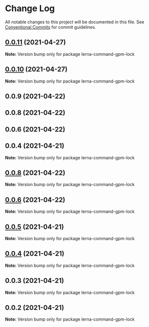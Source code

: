 # Change Log

All notable changes to this project will be documented in this file.
See [Conventional Commits](https://conventionalcommits.org) for commit guidelines.

## [0.0.11](https://github.com/imcuttle/lerna-commands/compare/lerna-command-gpm-lock@0.0.10...lerna-command-gpm-lock@0.0.11) (2021-04-27)

**Note:** Version bump only for package lerna-command-gpm-lock





## [0.0.10](https://github.com/imcuttle/lerna-commands/compare/lerna-command-gpm-lock@0.0.9...lerna-command-gpm-lock@0.0.10) (2021-04-27)

**Note:** Version bump only for package lerna-command-gpm-lock





## 0.0.9 (2021-04-22)



## 0.0.8 (2021-04-22)



## 0.0.6 (2021-04-22)



## 0.0.4 (2021-04-21)

**Note:** Version bump only for package lerna-command-gpm-lock





## [0.0.8](https://github.com/imcuttle/lerna-commands/compare/v0.0.6...v0.0.8) (2021-04-22)

**Note:** Version bump only for package lerna-command-gpm-lock





## [0.0.6](https://github.com/imcuttle/lerna-commands/compare/v0.0.5...v0.0.6) (2021-04-22)

**Note:** Version bump only for package lerna-command-gpm-lock





## [0.0.5](https://github.com/imcuttle/lerna-commands/compare/v0.0.4...v0.0.5) (2021-04-21)

**Note:** Version bump only for package lerna-command-gpm-lock





## [0.0.4](https://github.com/imcuttle/lerna-commands/compare/v0.0.3...v0.0.4) (2021-04-21)

**Note:** Version bump only for package lerna-command-gpm-lock





## 0.0.3 (2021-04-21)

**Note:** Version bump only for package lerna-command-gpm-lock





## 0.0.2 (2021-04-21)

**Note:** Version bump only for package lerna-command-gpm-lock
